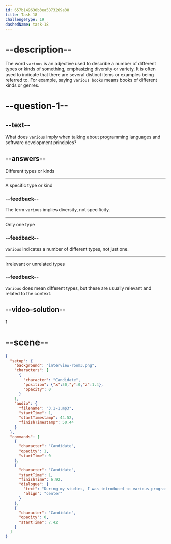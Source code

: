 ```yaml
---
id: 657b149630b3ea5873269a38
title: Task 18
challengeType: 19
dashedName: task-18
---
```


<!-- (Audio) Candidate: During my studies, I was introduced to various programming languages and software development principles. -->

# --description--

The word `various` is an adjective used to describe a number of different types or kinds of something, emphasizing diversity or variety. It is often used to indicate that there are several distinct items or examples being referred to. For example, saying `various books` means books of different kinds or genres.

# --question-1--

## --text--

What does `various` imply when talking about programming languages and software development principles?

## --answers--

Different types or kinds

---

A specific type or kind

### --feedback--

The term `various` implies diversity, not specificity.

---

Only one type

### --feedback--

`Various` indicates a number of different types, not just one.

---

Irrelevant or unrelated types

### --feedback--

`Various` does mean different types, but these are usually relevant and related to the context.

## --video-solution--

1

# --scene--

```json
{
  "setup": {
    "background": "interview-room3.png",
    "characters": [
      {
        "character": "Candidate",
        "position": {"x":50,"y":0,"z":1.4},
        "opacity": 0
      }
    ],
    "audio": {
      "filename": "3.1-1.mp3",
      "startTime": 1,
      "startTimestamp": 44.52,
      "finishTimestamp": 50.44
    }
  },
  "commands": [
    {
      "character": "Candidate",
      "opacity": 1,
      "startTime": 0
    },
    {
      "character": "Candidate",
      "startTime": 1,
      "finishTime": 6.92,
      "dialogue": {
        "text": "During my studies, I was introduced to various programming languages and software development principles.",
        "align": "center"
      }
    },
    {
      "character": "Candidate",
      "opacity": 0,
      "startTime": 7.42
    }
  ]
}
```
